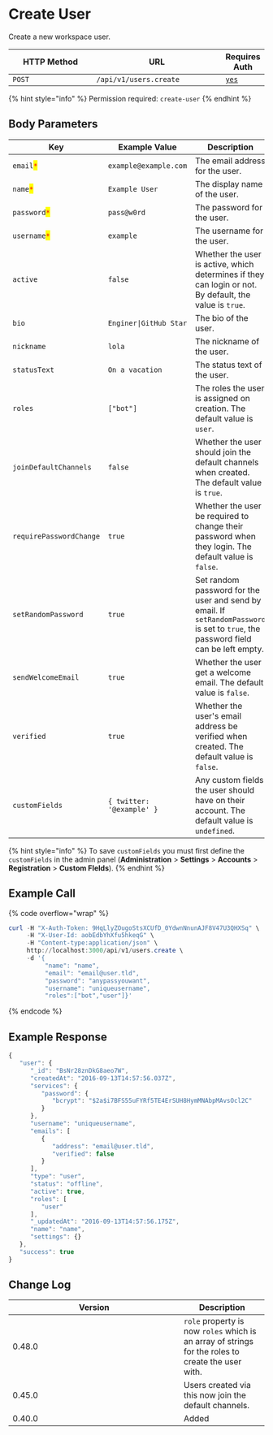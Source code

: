 # Create User

Create a new workspace user.

<table><thead><tr><th width="163">HTTP Method</th><th width="250">URL</th><th>Requires Auth</th></tr></thead><tbody><tr><td><code>POST</code></td><td><code>/api/v1/users.create</code></td><td><a href="../../authentication-endpoints/"><code>yes</code></a></td></tr></tbody></table>

{% hint style="info" %}
Permission required: `create-user`
{% endhint %}

## Body Parameters

<table><thead><tr><th width="267">Key</th><th width="208">Example Value</th><th>Description</th></tr></thead><tbody><tr><td><code>email</code><mark style="color:red;"><code>*</code></mark></td><td><code>example@example.com</code></td><td>The email address for the user.</td></tr><tr><td><code>name</code><mark style="color:red;"><code>*</code></mark></td><td><code>Example User</code></td><td>The display name of the user.</td></tr><tr><td><code>password</code><mark style="color:red;"><code>*</code></mark></td><td><code>pass@w0rd</code></td><td>The password for the user.</td></tr><tr><td><code>username</code><mark style="color:red;"><code>*</code></mark></td><td><code>example</code></td><td>The username for the user.</td></tr><tr><td><code>active</code></td><td><code>false</code></td><td>Whether the user is active, which determines if they can login or not.<br>By default, the value is <code>true</code>.</td></tr><tr><td><code>bio</code></td><td><code>Enginer|GitHub Star</code></td><td>The bio of the user.</td></tr><tr><td><code>nickname</code></td><td><code>lola</code></td><td>The nickname of the user.</td></tr><tr><td><code>statusText</code></td><td><code>On a vacation</code></td><td>The status text of the user.</td></tr><tr><td><code>roles</code></td><td><code>["bot"]</code></td><td>The roles the user is assigned on creation. The default value is <code>user</code>.</td></tr><tr><td><code>joinDefaultChannels</code></td><td><code>false</code></td><td>Whether the user should join the default channels when created. The default value is <code>true</code>.</td></tr><tr><td><code>requirePasswordChange</code></td><td><code>true</code></td><td>Whether the user be required to change their password when they login. The default value is <code>false</code>.</td></tr><tr><td><code>setRandomPassword</code></td><td><code>true</code></td><td>Set random password for the user and send by email. If <code>setRandomPassword</code> is set to <code>true</code>, the password field can be left empty.</td></tr><tr><td><code>sendWelcomeEmail</code></td><td><code>true</code></td><td>Whether the user get a welcome email. The default value is <code>false</code>.</td></tr><tr><td><code>verified</code></td><td><code>true</code></td><td>Whether the user's email address be verified when created. The default value is <code>false</code>.</td></tr><tr><td><code>customFields</code></td><td><code>{ twitter: '@example' }</code></td><td>Any custom fields the user should have on their account. The default value is <code>undefined</code>.</td></tr></tbody></table>

{% hint style="info" %}
To save `customFields` you must first define the `customFields` in the admin panel (**Administration** > **Settings** > **Accounts** > **Registration** > **Custom FIelds**).
{% endhint %}

## Example Call

{% code overflow="wrap" %}
```powershell
curl -H "X-Auth-Token: 9HqLlyZOugoStsXCUfD_0YdwnNnunAJF8V47U3QHXSq" \
     -H "X-User-Id: aobEdbYhXfu5hkeqG" \
     -H "Content-type:application/json" \
     http://localhost:3000/api/v1/users.create \
     -d '{
          "name": "name", 
          "email": "email@user.tld", 
          "password": "anypassyouwant", 
          "username": "uniqueusername", 
          "roles":["bot","user"]}'
```
{% endcode %}

## Example Response

```javascript
{
   "user": {
      "_id": "BsNr28znDkG8aeo7W",
      "createdAt": "2016-09-13T14:57:56.037Z",
      "services": {
         "password": {
            "bcrypt": "$2a$i7BFS55uFYRf5TE4ErSUH8HymMNAbpMAvsOcl2C"
         }
      },
      "username": "uniqueusername",
      "emails": [
         {
            "address": "email@user.tld",
            "verified": false
         }
      ],
      "type": "user",
      "status": "offline",
      "active": true,
      "roles": [
         "user"
      ],
      "_updatedAt": "2016-09-13T14:57:56.175Z",
      "name": "name",
      "settings": {}
   },
   "success": true
}
```

## Change Log

<table><thead><tr><th width="321">Version</th><th>Description</th></tr></thead><tbody><tr><td>0.48.0</td><td><code>role</code> property is now <code>roles</code> which is an array of strings for the roles to create the user with.</td></tr><tr><td>0.45.0</td><td>Users created via this now join the default channels.</td></tr><tr><td>0.40.0</td><td>Added</td></tr></tbody></table>
